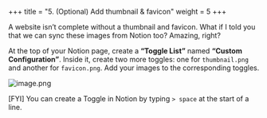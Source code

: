 +++
title = "5. (Optional) Add thumbnail & favicon"
weight = 5
+++


A website isn’t complete without a thumbnail and favicon. What if I told you that we can sync these images from Notion too? Amazing, right?


At the top of your Notion page, create a **“Toggle List”** named **“Custom Configuration”**. Inside it, create two more toggles: one for `thumbnail.png` and another for `favicon.png`. Add your images to the corresponding toggles.


![image.png](/images/004-iv-level-3-notion-to-hugo-relearn-on-github-pages/20-239890-image.png)


[FYI] You can create a Toggle in Notion by typing `> space` at the start of a line.



